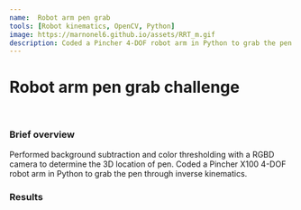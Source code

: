 ```yaml
---
name:  Robot arm pen grab
tools: [Robot kinematics, OpenCV, Python]
image: https://marnonel6.github.io/assets/RRT_m.gif
description: Coded a Pincher 4-DOF robot arm in Python to grab the pen through inverse kinematics
---
```


# Robot arm pen grab challenge <br><br>

### Brief overview
Performed background subtraction and color thresholding with a RGBD camera to determine the 3D location of pen. Coded a Pincher X100 4-DOF robot arm in Python to grab the pen through inverse kinematics.

### Results

